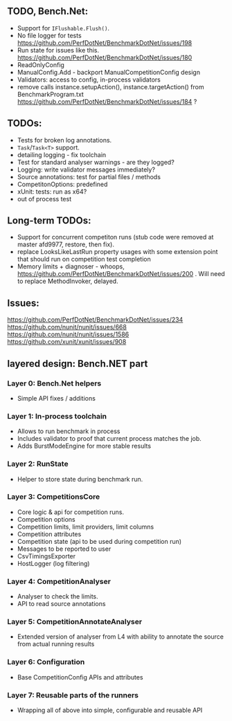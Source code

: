 ﻿## TODO, Bench.Net:
* Support for `IFlushable.Flush()`.
* No file logger for tests https://github.com/PerfDotNet/BenchmarkDotNet/issues/198
* Run state for issues like this. https://github.com/PerfDotNet/BenchmarkDotNet/issues/180
* ReadOnlyConfig
* ManualConfig.Add - backport ManualCompetitionConfig design
* Validators: access to config, in-process validators
* remove calls instance.setupAction(), instance.targetAction() from BenchmarkProgram.txt
  https://github.com/PerfDotNet/BenchmarkDotNet/issues/184 ?

## TODOs:
 * Tests for broken log annotations.
 * `Task`/`Task<T>` support.
 * detailing logging - fix toolchain
 * Test for standard analyser warnings - are they logged?
 * Logging: write validator messages immediately?
 * Source annotations: test for partial files / methods
 * CompetitonOptions: predefined
 * xUnit: tests: run as x64?
 * out of process test

## Long-term TODOs:
 * Support for concurrent competiton runs (stub code were removed at master afd9977, restore, then fix).
 * replace LooksLikeLastRun property usages with some extension point that should run on competition test completion
 * Memory limits + diagnoser - whoops, https://github.com/PerfDotNet/BenchmarkDotNet/issues/200 . Will need to replace MethodInvoker, delayed.

## Issues:
https://github.com/PerfDotNet/BenchmarkDotNet/issues/234
https://github.com/nunit/nunit/issues/668
https://github.com/nunit/nunit/issues/1586
https://github.com/xunit/xunit/issues/908

## layered design: Bench.NET part

### Layer 0: Bench.Net helpers
 * Simple API fixes / additions

### Layer 1: In-process toolchain
 * Allows to run benchmark in process
 * Includes validator to proof that current process matches the job.
 * Adds BurstModeEngine for more stable results

### Layer 2: RunState
 * Helper to store state during benchmark run.

### Layer 3: CompetitionsCore
 * Core logic & api for competition runs.
 * Competition options
 * Competition limits, limit providers, limit columns
 * Competition attributes
 * Competition state (api to be used during competition run)
 * Messages to be reported to user
 * CsvTimingsExporter
 * HostLogger (log filtering)

### Layer 4: CompetitionAnalyser
 * Analyser to check the limits.
 * API to read source annotations

### Layer 5: CompetitionAnnotateAnalyser
 * Extended version of analyser from L4 with ability to annotate the source from actual running results

### Layer 6: Configuration
 * Base CompetitionConfig APIs and attributes

### Layer 7: Reusable parts of the runners
 * Wrapping all of above into simple, configurable and reusable API
